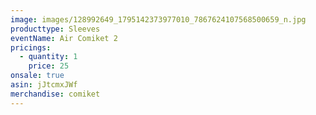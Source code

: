 ```yaml
---
image: images/128992649_1795142373977010_7867624107568500659_n.jpg
producttype: Sleeves
eventName: Air Comiket 2
pricings:
  - quantity: 1
    price: 25
onsale: true
asin: jJtcmxJWf
merchandise: comiket
---
```


